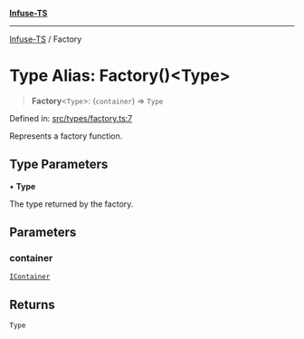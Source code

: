 [**Infuse-TS**](../README.md)

***

[Infuse-TS](../README.md) / Factory

# Type Alias: Factory()\<Type\>

> **Factory**\<`Type`\>: (`container`) => `Type`

Defined in: [src/types/factory.ts:7](https://github.com/D-Kay6/Infuse-TS/blob/a8c30be6111883959cfa2434b18c1b26f87c6a92/src/types/factory.ts#L7)

Represents a factory function.

## Type Parameters

• **Type**

The type returned by the factory.

## Parameters

### container

[`IContainer`](../interfaces/IContainer.md)

## Returns

`Type`
